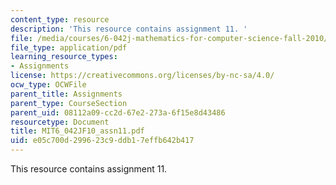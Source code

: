 ```yaml
---
content_type: resource
description: 'This resource contains assignment 11. '
file: /media/courses/6-042j-mathematics-for-computer-science-fall-2010/e05c700d299623c9ddb17effb642b417_MIT6_042JF10_assn11.pdf
file_type: application/pdf
learning_resource_types:
- Assignments
license: https://creativecommons.org/licenses/by-nc-sa/4.0/
ocw_type: OCWFile
parent_title: Assignments
parent_type: CourseSection
parent_uid: 08112a09-cc2d-67e2-273a-6f15e8d43486
resourcetype: Document
title: MIT6_042JF10_assn11.pdf
uid: e05c700d-2996-23c9-ddb1-7effb642b417
---
```

This resource contains assignment 11. 